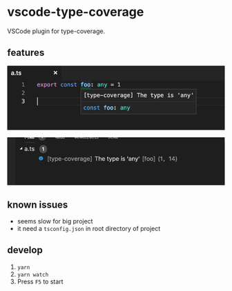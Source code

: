 # vscode-type-coverage

VSCode plugin for type-coverage.

## features

![1.png](./resources/1.png)

![2.png](./resources/2.png)

## known issues

+ seems slow for big project
+ it need a `tsconfig.json` in root directory of project

## develop

1. `yarn`
1. `yarn watch`
1. Press `F5` to start
